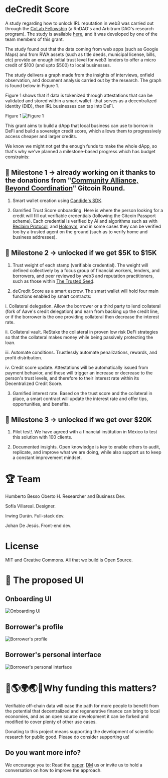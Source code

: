 # deCredit Score
A study regarding how to unlock IRL reputation in web3 was carried out through the [CoLab Fellowship](https://www.rndao.io/colab/fellowship) (a RnDAO's and Arbitrum DAO's research program). The study is available [here](https://mirror.xyz/hbesso31.eth/FPZwO9TMecWReO76YjJx-1p-AAgntdnVxF8Cz8zUp-U), and it was developed by one of the team members of this grant.

The study found out that the data coming from web apps (such as Google Maps) and from RWA assets (such as title deeds, municipal license, bills, etc) provide an enough initial trust level for web3 lenders to offer a micro credit of $100 (and upto $500) to local businesses.

The study delivers a graph made from the insights of interviews, onfield observation, and document analysis carried out by the research. The graph is found below in Figure 1.

Figure 1 shows that if data is tokenized through attestations that can be validated and stored within a smart wallet -that serves as a decentralized identity (DID), then IRL businesses can tap into DeFi.

Figure 1
![Figure 1](https://github.com/Urbanika/DeFi-Adoption-IRL/assets/58118538/1c7395d9-b097-4c57-ac1e-33cce88241e4)

This grant aims to build a dApp that local business can use to borrow in DeFi and build a sovereign credit score, which allows them to progressively access cheaper and larger credits.

We know we might not get the enough funds to make the whole dApp, so that's why we've planned a milestone-based progress which has budget constraints:

## 🎯 Milestone 1 -> already working on it thanks to the donations from "[Community Alliance, Beyond Coordination](https://x.com/0xUrbanika/status/1773807227394032119)" Gitcoin Round.
1. Smart wallet creation using [Candide's SDK](https://candide.dev/).

2. Gamified Trust Score onboarding. Here is where the person looking for a credit will fill out verifiable credentials (following the Gitcoin Passport scheme). Each credential is verified by Ai and algorithms such as with [Reclaim Protocol](https://www.reclaimprotocol.org/), and [Holonym](https://www.holonym.id/), and in some cases they can be verified too by a trusted agent on the ground (such as to verify home and business addresses).

## 🎯 Milestone 2 -> unlocked if we get $5K to $15K
1. Trust weight of each stamp (verifiable credential). The weight will defined collectively by a focus group of financial workers, lenders, and borrowers, and peer reviewed by web3 and reputation practitioners, such as those within [The Trusted Seed](https://trustedseed.org/).

2. deCredit Score as a smart escrow. The smart wallet will hold four main functions enabled by smart contracts:

i. Collateral delegation. Allow the borrower or a third party to lend collateral (fork of Aave's credit delegation) and earn from backing up the credit line, or if the borrower is the one providing collateral then decrease the interest rate.

ii. Collateral vault. ReStake the collateral in proven low risk DeFi strategies so that the collateral makes money while being passively protecting the loan.

iii. Automate conditions. Trustlessly automate penalizations, rewards, and profit distribution.

iv. Credit score update. Attestations will be automatically issued from payment behavior, and these will trigger an increase or decrease to the person's trust levels, and therefore to their interest rate within its Decentralized Credit Score.

3. Gamified interest rate. Based on the trust score and the collateral in place, a smart contract will update the interest rate and offer tips, opportunities, and benefits.

## 🎯 Milestone 3 -> unlocked if we get over $20K
1. Pilot test!. We have agreed with a financial institution in México to test this solution with 100 clients.

2. Documented insights. Open knowledge is key to enable others to audit, replicate, and improve what we are doing, while also support us to keep a constant improvement mindset.

# 🏆 Team
Humberto Besso Oberto H. Researcher and Business Dev.

Sofía Villareal. Designer.

Irwing Durán. Full-stack dev.

Johan De Jesús. Front-end dev.

# License
MIT and Creative Commons. All that we build is Open Source.

# 📱 The proposed UI
## Onboarding UI
![Onboarding UI](https://github.com/Urbanika/DeFi-Adoption-IRL/assets/58118538/5daaee21-d563-4f8d-a0ac-4dc9621c8099)

## Borrower's profile
![Borrower's profile](https://github.com/Urbanika/DeFi-Adoption-IRL/assets/58118538/84cdc796-e694-4104-8faf-dc8c770c6890)

## Borrower's personal interface
![Borrower's personal interface](https://github.com/Urbanika/DeFi-Adoption-IRL/assets/58118538/862dc89d-e968-4247-88af-05198ff94e22)

# 💝🌎🌍🌏💕Why funding this matters?
Verifiable off-chain data will ease the path for more people to benefit from the potential that decentralized and regenerative finance can bring to local economies, and as an open source development it can be forked and modified to cover plenty of other use cases.

Donating to this project means supporting the development of scientific research for public good. Please do consider supporting us!

## Do you want more info?
We encourage you to:
Read the [paper](https://mirror.xyz/hbesso31.eth/FPZwO9TMecWReO76YjJx-1p-AAgntdnVxF8Cz8zUp-U).
[DM](https://twitter.com/0xUrbanika) us or invite us to hold a conversation on how to improve the approach.
